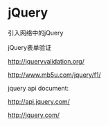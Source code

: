 # jQuery
引入网络中的jQuery

  <script src="http://code.jquery.com/jquery-1.10.1.min.js"></script>

jQuery表单验证

http://jqueryvalidation.org/

http://www.mb5u.com/jquery/f1/

jquery api document:

http://api.jquery.com/

http://jquery.com/
